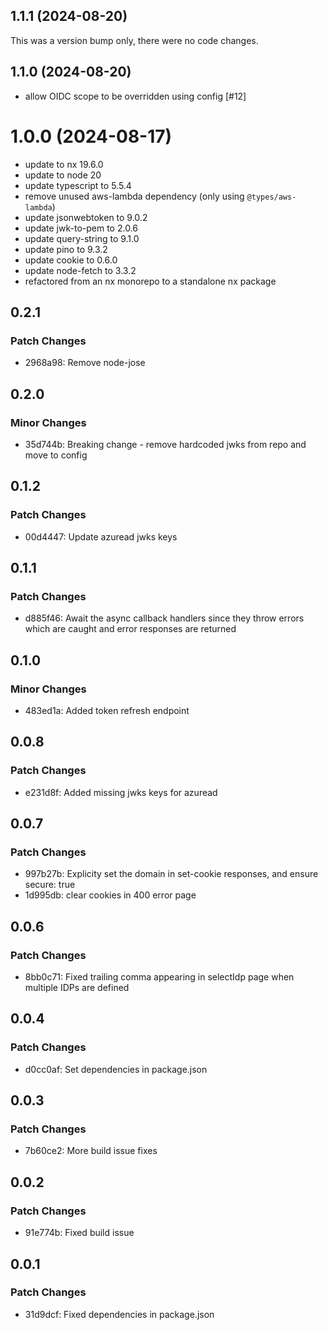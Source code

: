 ## 1.1.1 (2024-08-20)

This was a version bump only, there were no code changes.

## 1.1.0 (2024-08-20)

- allow OIDC scope to be overridden using config [#12]

# 1.0.0 (2024-08-17)

- update to nx 19.6.0
- update to node 20
- update typescript to 5.5.4
- remove unused aws-lambda dependency (only using `@types/aws-lambda`)
- update jsonwebtoken to 9.0.2
- update jwk-to-pem to 2.0.6
- update query-string to 9.1.0
- update pino to 9.3.2
- update cookie to 0.6.0
- update node-fetch to 3.3.2
- refactored from an nx monorepo to a standalone nx package

## 0.2.1

### Patch Changes

- 2968a98: Remove node-jose

## 0.2.0

### Minor Changes

- 35d744b: Breaking change - remove hardcoded jwks from repo and move to config

## 0.1.2

### Patch Changes

- 00d4447: Update azuread jwks keys

## 0.1.1

### Patch Changes

- d885f46: Await the async callback handlers since they throw errors which are caught and error responses are returned

## 0.1.0

### Minor Changes

- 483ed1a: Added token refresh endpoint

## 0.0.8

### Patch Changes

- e231d8f: Added missing jwks keys for azuread

## 0.0.7

### Patch Changes

- 997b27b: Explicity set the domain in set-cookie responses, and ensure secure: true
- 1d995db: clear cookies in 400 error page

## 0.0.6

### Patch Changes

- 8bb0c71: Fixed trailing comma appearing in selectIdp page when multiple IDPs are defined

## 0.0.4

### Patch Changes

- d0cc0af: Set dependencies in package.json

## 0.0.3

### Patch Changes

- 7b60ce2: More build issue fixes

## 0.0.2

### Patch Changes

- 91e774b: Fixed build issue

## 0.0.1

### Patch Changes

- 31d9dcf: Fixed dependencies in package.json

